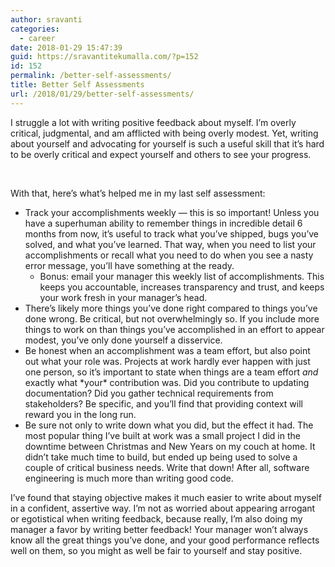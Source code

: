 ```yaml
---
author: sravanti
categories:
  - career
date: 2018-01-29 15:47:39
guid: https://sravantitekumalla.com/?p=152
id: 152
permalink: /better-self-assessments/
title: Better Self Assessments
url: /2018/01/29/better-self-assessments/
---
```


<div>
  I struggle a lot with writing positive feedback about myself. I’m overly critical, judgmental, and am afflicted with being overly modest. Yet, writing about yourself and advocating for yourself is such a useful skill that it’s hard to be overly critical and expect yourself and others to see your progress.
</div>

&nbsp;

With that, here’s what’s helped me in my last self assessment:

  * Track your accomplishments weekly — this is so important! Unless you have a superhuman ability to remember things in incredible detail 6 months from now, it’s useful to track what you’ve shipped, bugs you’ve solved, and what you’ve learned. That way, when you need to list your accomplishments or recall what you need to do when you see a nasty error message, you’ll have something at the ready.
      * Bonus: email your manager this weekly list of accomplishments. This keeps you accountable, increases transparency and trust, and keeps your work fresh in your manager’s head.
  * There’s likely more things you’ve done right compared to things you’ve done wrong. Be critical, but not overwhelmingly so. If you include more things to work on than things you’ve accomplished in an effort to appear modest, you’ve only done yourself a disservice.
  * Be honest when an accomplishment was a team effort, but also point out what your role was. Projects at work hardly ever happen with just one person, so it’s important to state when things are a team effort _and_ exactly what \*your\* contribution was. Did you contribute to updating documentation? Did you gather technical requirements from stakeholders? Be specific, and you’ll find that providing context will reward you in the long run.
  * Be sure not only to write down what you did, but the effect it had. The most popular thing I’ve built at work was a small project I did in the downtime between Christmas and New Years on my couch at home. It didn’t take much time to build, but ended up being used to solve a couple of critical business needs. Write that down! After all, software engineering is much more than writing good code.

<div>
</div>

<div>
  I’ve found that staying objective makes it much easier to write about myself in a confident, assertive way. I’m not as worried about appearing arrogant or egotistical when writing feedback, because really, I’m also doing my manager a favor by writing better feedback! Your manager won’t always know all the great things you’ve done, and your good performance reflects well on them, so you might as well be fair to yourself and stay positive.
</div>
